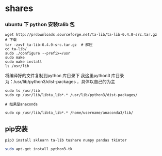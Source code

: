 # shares

### ubuntu 下 python 安装talib 包
```shell
wget http://prdownloads.sourceforge.net/ta-lib/ta-lib-0.4.0-src.tar.gz # 下载
tar -zxvf ta-lib-0.4.0-src.tar.gz  # 解压
cd ta-lib/
sudo ./configure --prefix=/usr
sudo make
sudo make install
ls /usr/lib
```
将编译好的文件复制到python 库目录下
我这里python3 库目录为：/usr/lib/python3/dist-packages ，具体以自己的为主
```shell
sudo ls /usr/lib
sudo cp /usr/lib/libta_lib*.* /usr/lib/python3/dist-packages/
 
# 如果是anaconda
 
sudo cp /usr/lib/libta_lib*.* /home/username/anaconda3/lib/

```

## pip安装
```bash
pip3 install sklearn ta-lib tushare numpy pandas tkinter

sudo apt-get install python3-tk
```